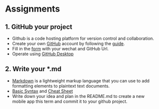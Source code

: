 # Assignments

## 1. GitHub your project
- Github is a code hosting platform for version control and collaboration.
- Create your own [GitHub](https://github.com/) account by following the [guide](https://guides.github.com/activities/hello-world/).
- Fill in the [form](https://docs.qq.com/sheet/DRmxJek93RFdTSHNX) with your wechat and GitHub Url.
- Operate using [GitHub Desktop](https://desktop.github.com/)

## 2. Write your *.md
- [Markdown](https://www.markdownguide.org/) is a lightweight markup language that you can use to add formatting elements to plaintext text documents. 
- [Basic Syntax](https://www.markdownguide.org/basic-syntax/) and [Cheat Sheet](https://www.markdownguide.org/cheat-sheet/)
- Write down your idea and plan in the README.md to create a new mobile app this term and commit it to your github project.